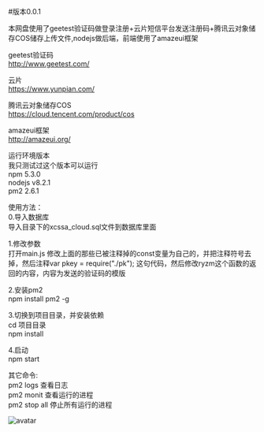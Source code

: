 #版本0.0.1

本网盘使用了geetest验证码做登录注册+云片短信平台发送注册码+腾讯云对象储存COS储存上传文件,nodejs做后端，前端使用了amazeui框架

geetest验证码  
http://www.geetest.com/  

云片  
https://www.yunpian.com/  

腾讯云对象储存COS  
https://cloud.tencent.com/product/cos  

amazeui框架  
http://amazeui.org/  

运行环境版本  
我只测试过这个版本可以运行  
npm 5.3.0  
nodejs v8.2.1  
pm2 2.6.1  

使用方法：  
0.导入数据库  
导入目录下的xcssa_cloud.sql文件到数据库里面  

1.修改参数  
打开main.js 修改上面的那些已被注释掉的const变量为自己的，并把注释符号去掉，然后注释var pkey = require("./pk"); 这句代码，然后修改ryzm这个函数的返回的内容，内容为发送的验证码的模版  

2.安装pm2  
npm install pm2 -g  

3.切换到项目目录，并安装依赖  
cd 项目目录  
npm install  

4.启动  
npm start  

其它命令:  
pm2 logs 查看日志  
pm2 monit 查看运行的进程  
pm2 stop all 停止所有运行的进程  

![avatar](https://coding.net/u/imxcstar/p/xcssa-cloud/git/raw/master/t2.png)